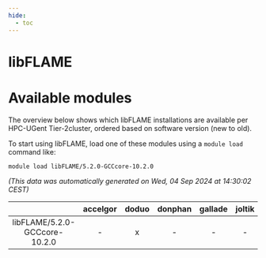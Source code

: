 ```yaml
---
hide:
  - toc
---
```


libFLAME
========

# Available modules


The overview below shows which libFLAME installations are available per HPC-UGent Tier-2cluster, ordered based on software version (new to old).

To start using libFLAME, load one of these modules using a `module load` command like:

```shell
module load libFLAME/5.2.0-GCCcore-10.2.0
```

*(This data was automatically generated on Wed, 04 Sep 2024 at 14:30:02 CEST)*  

| |accelgor|doduo|donphan|gallade|joltik|shinx|skitty|
| :---: | :---: | :---: | :---: | :---: | :---: | :---: | :---: |
|libFLAME/5.2.0-GCCcore-10.2.0|-|x|-|-|-|-|-|
